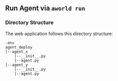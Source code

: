 

## Run Agent via `aworld run`


### Directory Structure

The web application follows this directory structure:

```
.env
agent_deploy
|--agent_x
    |--__init__.py
    |--agent.py
|--agent_y
    |--__init__.py
    |--agent.py
```